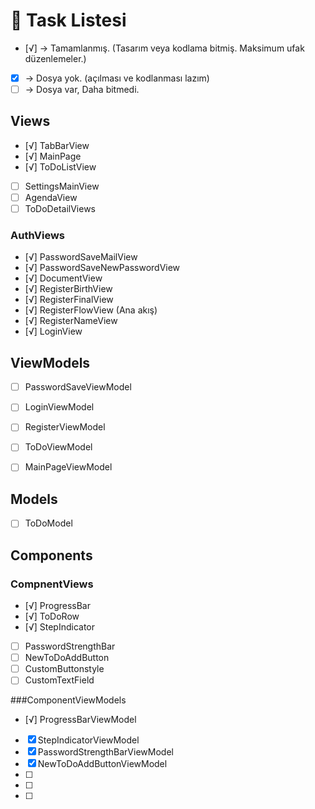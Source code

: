 # 🧾 Task Listesi
- [√] -> Tamamlanmış. (Tasarım veya kodlama bitmiş. Maksimum ufak düzenlemeler.)
- [x] -> Dosya yok. (açılması ve kodlanması lazım)
- [ ] -> Dosya var, Daha bitmedi.
## Views
- [√] TabBarView
- [√] MainPage 
- [√] ToDoListView  
- [ ] SettingsMainView
- [ ] AgendaView
- [ ] ToDoDetailViews

### AuthViews
- [√] PasswordSaveMailView
- [√] PasswordSaveNewPasswordView
- [√] DocumentView
- [√] RegisterBirthView
- [√] RegisterFinalView
- [√] RegisterFlowView (Ana akış)
- [√] RegisterNameView
- [√] LoginView

## ViewModels
- [ ] PasswordSaveViewModel
- [ ] LoginViewModel
- [ ] RegisterViewModel
- [ ] ToDoViewModel
- [ ] MainPageViewModel


## Models
- [ ] ToDoModel

## Components
### CompnentViews
- [√] ProgressBar
- [√] ToDoRow
- [√] StepIndicator
- [ ] PasswordStrengthBar
- [ ] NewToDoAddButton
- [ ] CustomButtonstyle
- [ ] CustomTextField

###ComponentViewModels
- [√] ProgressBarViewModel
- [x] StepIndicatorViewModel
- [x] PasswordStrengthBarViewModel
- [x] NewToDoAddButtonViewModel
- [ ]   
- [ ]
- [ ]


